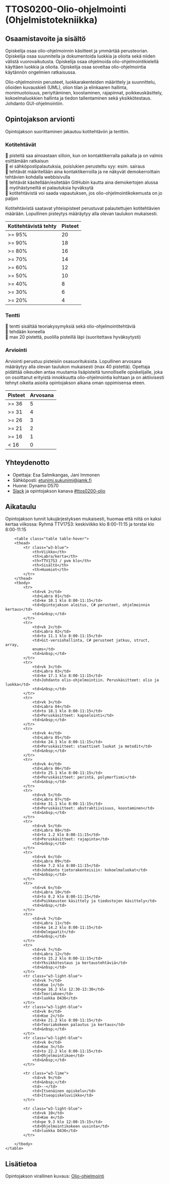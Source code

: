 # TTOS0200-Olio-ohjelmointi (Ohjelmistotekniikka)
## Osaamistavoite ja sisältö
Opiskelija osaa olio-ohjelmoinnin käsitteet ja ymmärtää perusteorian. Opiskelija osaa suunnitella ja dokumentoida luokkia ja olioita sekä niiden välistä vuorovaikutusta. Opiskelija osaa ohjelmoida olio-ohjelmointikielellä käyttäen luokkia ja olioita. Opiskelija osaa soveltaa olio-ohjelmointia käytännön ongelmien ratkaisussa.

Olio-ohjelmoinnin perusteet, luokkarakenteiden määrittely ja suunnittelu, olioiden kuvauskieli (UML), olion tilan ja elinkaaren hallinta, monimuotoisuus, periyttäminen, koostaminen, rajapinnat, poikkeuskäsittely, kokoelmaluokkien hallinta ja tiedon tallentaminen sekä yksikkötestaus. Johdanto GUI-ohjelmointiin.

## Opintojakson arvionti
Opintojakson suorittaminen jakautuu kotitehtäviin ja tenttiin.

### Kotitehtävät
:small_orange_diamond: pisteitä saa ainoastaan silloin, kun on kontaktikerralla paikalla ja on valmis esittämään ratkaisun<br/>
:small_orange_diamond: ei sähköpostipalautuksia, poislukien perusteltu syy: esim. sairaus<br/>
:small_orange_diamond: tehtävät määritellään aina kontaktikerroilla ja ne näkyvät demokerroittain tehtävien kohdalla webbisivulla<br/>
:small_orange_diamond: tehtävät käsitellään/esitetään GitHubin kautta aina demokertojen alussa<br/>
:small_orange_diamond: myöhästyneiltä ei palautuksia hyväksytä<br/>
:small_orange_diamond: kotitehtävistä voi saada vapautuksen, jos olio-ohjelmointikokemusta on jo paljon<br/>

Kotitehtävistä saatavat yhteispisteet perustuvat palautettujen kotitehtävien määrään. Lopullinen pisteytys määräytyy alla olevan taulukon mukaisesti.

| Kotitehtävistä tehty  | Pisteet |
| ------------- | ------------- |
| >= 95% | 20 |
| >= 90% | 18 |
| >= 80% | 16 |
| >= 70% | 14 |
| >= 60% | 12 |
| >= 50% | 10 |
| >= 40% |  8 |
| >= 30% |  6 |
| >= 20% |  4 |

### Tentti
:small_orange_diamond: tentti sisältää teoriakysymyksiä sekä olio-ohjelmointitehtäviä<br/>
:small_orange_diamond: tehdään koneella<br/>
:small_orange_diamond: max 20 pistettä, puolilla pisteillä läpi (suoritettava hyväksytysti)

### Arviointi
Arviointi perustuu pisteisiin osasuorituksista. Lopullinen arvosana määräytyy alla olevan taulukon mukaisesti (max 40 pistettä). Opettaja pidättää oikeuden antaa muutamia lisäpisteitä tunnolliselle opiskelijalle, joka on osoittanut erityistä innokkuutta olio-ohjelmointia kohtaan ja on aktiivisesti tehnyt oikeita asioita opintojakson aikana oman oppimisensa eteen.

| Pisteet | Arvosana |
| ------------- | ------------- |
| >= 36 | 5 |
| >= 31 | 4 |
| >= 26 | 3 |
| >= 21 | 2 |
| >= 16 | 1 |
| < 16 |  0 |

## Yhteydenotto
* Opettaja: Esa Salmikangas, Jani Immonen
* Sähköposti: etunimi.sukunimi@jamk.fi
* Huone: Dynamo D570
* [Slack](https://jamk-it.slack.com) ja opintojakson kanava [#ttos0200-olio](https://jamk-it.slack.com/messages/ttos0200-olio/)

## Aikataulu
Opintojakson tunnit lukujärjestyksen mukaisesti, huomaa että niitä on kaksi kertaa viikossa:
Ryhmä TTV17S3: keskiviikko klo 8:00-11:15 ja torstai klo 8:00-11:15

        <table class="table table-hover">
        <thead>
            <tr class="w3-blue">
                <th>Viikko</th>
                <th>Labra/kerta</th>
				<th>TTV17S3 / pvm klo</th>
                <th>Sisältö</th>
                <th>Huomiot</th>
            </tr>
        </thead>
        <tbody>
            <tr>
                <td>vk 2</td>
                <td>Labra 01</td>
				<td>ke 10.1 klo 8:00-11:15</td>
                <td>Opintojakson aloitus, C# perusteet, ohjelmoinnin kertaus</td>
                <td>&nbsp;</td>
            </tr>
            <tr>
                <td>vk 2</td>
                <td>Labra 02</td>
                <td>to 11.1 klo 8:00-11:15</td>
                <td>Git-versiohallinta, C# perusteet jatkuu, struct, array, 
				enums</td>
                <td>&nbsp;</td>
            </tr>
            <tr>
                <td>vk 3</td>
                <td>Labra 03</td>
				<td>ke 17.1 klo 8:00-11:15</td>
                <td>Johdanto olio-ohjelmointiin. Peruskäsitteet: olio ja luokka</td>
                <td>&nbsp;</td>
            </tr>
            <tr>
                <td>vk 3</td>
                <td>Labra 04</td>
                <td>to 18.1 klo 8:00-11:15</td>
                <td>Peruskäsitteet: kapselointi</td>
                <td>&nbsp;</td>
            </tr>
            <tr>
                <td>vk 4</td>
                <td>Labra 05</td>
                <td>ke 24.1 klo 8:00-11:15</td>
                <td>Peruskäsitteet: staattiset luokat ja metodit</td>
                <td>&nbsp;</td>
            </tr>
            <tr>
                <td>vk 4</td>
                <td>Labra 06</td>
                <td>to 25.1 klo 8:00-11:15</td>
                <td>Peruskäsitteet: perintä, polymorfismi</td>
                <td>&nbsp;</td>
            </tr>
            <tr>
                <td>vk 5</td>
                <td>Labra 07</td>
                <td>ke 31.1 klo 8:00-11:15</td>
                <td>Peruskäsitteet: abstraktiivisuus, koostaminen</td>
                <td>&nbsp;</td>
            </tr>
            <tr>
                <td>vk 5</td>
                <td>Labra 08</td>
                <td>to 1.2 klo 8:00-11:15</td>
                <td>Peruskäsitteet: rajapinta</td>
                <td>&nbsp;</td>
            </tr>
            <tr>
                <td>vk 6</td>
                <td>Labra 09</td>
                <td>ke 7.2 klo 8:00-11:15</td>
                <td>Johdanto tietorakenteisiin: kokoelmaluokat</td>
                <td>&nbsp;</td>
            </tr>
            <tr>
                <td>vk 6</td>
                <td>Labra 10</td>
                <td>to 8.2 klo 8:00-11:15</td>
                <td>Poikkeusten käsittely ja tiedostojen käsittely</td>
                <td>&nbsp;</td>
            </tr>
            <tr>
                <td>vk 7</td>
                <td>Labra 11</td>
                <td>ke 14.2 klo 8:00-11:15</td>
                <td>Delegaatit</td>
                <td>&nbsp;</td>
            </tr>
            <tr>
                <td>vk 7</td>
                <td>Labra 12</td>
				<td>to 15.2 klo 8:00-11:15</td>
                <td>Yksikkötestaus ja kertaustehtäviä</td>
                <td>&nbsp;</td>
            </tr>
            <tr class="w3-light-blue">
                <td>vk 7</td>
                <td>Koe 1</td>
                <td>pe 16.2 klo 12:30-13:30</td>
                <td>Teoriakoe</td>
                <td>luokka D436</td>
			</tr>
            <tr class="w3-light-blue">
                <td>vk 8</td>
                <td>Koe 2</td>
                <td>ke 21.2 klo 8:00-11:15</td>
                <td>Teoriakokeen palautus ja kertaus</td>
                <td>&nbsp;</td>
			</tr>
            <tr class="w3-light-blue">
                <td>vk 8</td>
                <td>Koe 3</td>
                <td>to 22.2 klo 8:00-11:15</td>
                <td>Ohjelmointikoe</td>
                <td>&nbsp;</td>
			</tr>
<!-- Vapaajaksoviikko  -->
			
            <tr class="w3-lime">
                <td>vk 9</td>
                <td>&nbsp;</td>
				<td>--</td>
                <td>Itsenäinen opiskelu</td>
				<td>Itseopiskeluviikko</td>
            </tr>

            <tr class="w3-light-blue">
                <td>vk 10</td>
				<td>Koe 4</td>
				<td>pe 9.3 klo 12:00-15:15</td>
                <td>Ohjelmointikokeen uusinta</td>
                <td>luokka D436</td>
            </tr>

        </tbody>
    </table>

## Lisätietoa
Opintojakson virallinen kuvaus: <a href="https://asio.jamk.fi/pls/asio/asio_ectskuv1.kurssin_ks?ktun=TTOS0200&knro=&noclose=%20&lan=f" target="_blank">Olio-ohjelmointi</a>
